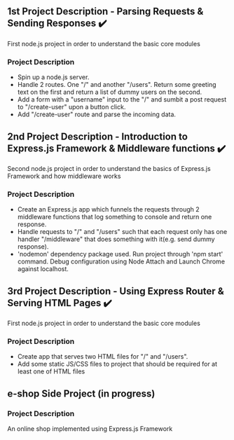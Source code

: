 ## 1st Project Description - Parsing Requests & Sending Responses ✔️
First node.js project in order to understand the basic core modules
### Project Description
* Spin up a node.js server.
* Handle 2 routes. One "/" and another "/users". Return some greeting text on the first and return a list of dummy users on the second.
* Add a form with a "username" input to the "/" and sumbit a post request to "/create-user" upon a button click.
* Add "/create-user" route and parse the incoming data.

## 2nd Project Description - Introduction to Express.js Framework & Middleware functions ✔️
Second node.js project in order to understand the basics of Express.js Framework and how middleware works
### Project Description
* Create an Express.js app which funnels the requests through 2 middleware functions that log something to console and return one response.
* Handle requests to "/" and "/users" such that each request only has one handler "/middleware" that does something with it(e.g. send dummy response).
* 'nodemon' dependency package used. Run project through 'npm start' command. Debug configuration using Node Attach and Launch Chrome against localhost.

## 3rd Project Description - Using Express Router & Serving HTML Pages ✔️
First node.js project in order to understand the basic core modules
### Project Description
* Create app that serves two HTML files for "/" and "/users".
* Add some static JS/CSS files to project that should be required for at least one of HTML files

## e-shop Side Project (in progress)
### Project Description
An online shop implemented using Express.js Framework